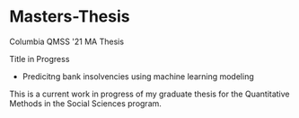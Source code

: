 # Masters-Thesis
Columbia QMSS '21 MA Thesis

Title in Progress
 - Predicitng bank insolvencies using machine learning modeling

This is a current work in progress of my graduate thesis for the Quantitative Methods in the Social Sciences program. 
